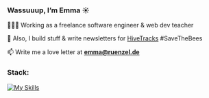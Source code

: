 <h3>Wassuuup, I’m Emma ☀️</h3>

👩🏼‍💻 Working as a freelance software engineer & web dev teacher 

🐝 Also, I build stuff & write newsletters for [HiveTracks](www.hivetracks.com) #SaveTheBees

📫 Write me a love letter at **emma@ruenzel.de**

<h3 align="left">Stack:</h3>

[![My Skills](https://skillicons.dev/icons?i=ruby,rails,js,html,css,postgres&perline=3)](https://skillicons.dev)
